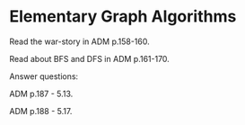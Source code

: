 # Elementary Graph Algorithms

Read the war-story in ADM p.158-160.

Read about BFS and DFS in ADM p.161-170.

Answer questions:

ADM p.187 - 5.13.

ADM p.188 - 5.17.
